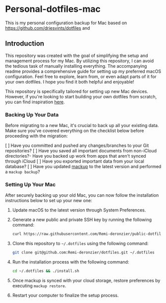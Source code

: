 # Personal-dotfiles-mac

This is my personal configuration backup for Mac based on https://github.com/driesvints/dotfiles and 


## Introduction

This repository was created with the goal of simplifying the setup and management process for my Mac. By utilizing this repository, I can avoid the tedious task of manually installing everything. The accompanying readme provides a comprehensive guide for setting up my preferred macOS configuration. Feel free to explore, learn from, or even adapt parts of it for your own dotfiles. I hope you find it both helpful and enjoyable!

This repository is specifically tailored for setting up new Mac devices. However, if you're looking to start building your own dotfiles from scratch, you can find inspiration [here](https://github.com/driesvints/dotfiles).

### Backing Up Your Data

Before migrating to a new Mac, it's crucial to back up all your existing data. Make sure you've covered everything on the checklist below before proceeding with the migration:

[ ] Have you committed and pushed any changes/branches to your Git repositories?
[ ] Have you saved all important documents from non-iCloud directories?- Have you backed up work from apps that aren't synced through iCloud
[ ] Have you exported important data from your local database?
[ ] Have you updated [mackup](https://github.com/lra/mackup) to the latest version and performed a `mackup backup`?

### Setting Up Your Mac

After securely backing up your old Mac, you can now follow the installation instructions below to set up your new one:

1. Update macOS to the latest version through System Preferences.
2. Generate a new public and private SSH key by running the following command:

   ```zsh
   curl https://raw.githubusercontent.com/Remi-deronzier/public-dotfiles/main/ssh.sh | sh -s "<your-email-address>"
   ```

3. Clone this repository to `~/.dotfiles` using the following command:

   ```zsh
   git clone git@github.com:Remi-deronzier/dotfiles.git ~/.dotfiles
   ```

4. Run the installation process with the following command:

   ```zsh
   cd ~/.dotfiles && ./install.sh
   ```

5. Once mackup is synced with your cloud storage, restore preferences by executing `mackup restore`.
6. Restart your computer to finalize the setup process.



